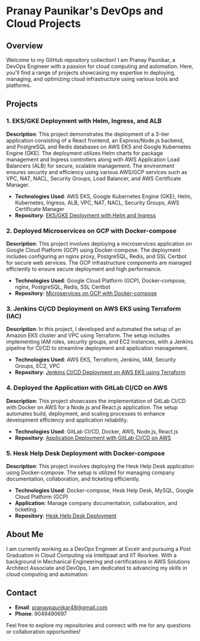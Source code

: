 # Pranay Paunikar's DevOps and Cloud Projects

## Overview
Welcome to my GitHub repository collection! I am Pranay Paunikar, a DevOps Engineer with a passion for cloud computing and automation. Here, you'll find a range of projects showcasing my expertise in deploying, managing, and optimizing cloud infrastructure using various tools and platforms.

## Projects

### 1. EKS/GKE Deployment with Helm, Ingress, and ALB
**Description**: 
This project demonstrates the deployment of a 3-tier application consisting of a React frontend, an Express/Node.js backend, and PostgreSQL and Redis databases on AWS EKS and Google Kubernetes Engine (GKE). The deployment utilizes Helm charts for package management and Ingress controllers along with AWS Application Load Balancers (ALB) for secure, scalable management. The environment ensures security and efficiency using various AWS/GCP services such as VPC, NAT, NACL, Security Groups, Load Balancer, and AWS Certificate Manager.

- **Technologies Used**: AWS EKS, Google Kubernetes Engine (GKE), Helm, Kubernetes, Ingress, ALB, VPC, NAT, NACL, Security Groups, AWS Certificate Manager
- **Repository**: [EKS/GKE Deployment with Helm and Ingress](https://github.com/Pranayinfo/EKS-Helm-deployment/blob/main/README.md)

### 2. Deployed Microservices on GCP with Docker-compose
**Description**: 
This project involves deploying a microservices application on Google Cloud Platform (GCP) using Docker-compose. The deployment includes configuring an nginx proxy, PostgreSQL, Redis, and SSL Certbot for secure web services. The GCP infrastructure components are managed efficiently to ensure secure deployment and high performance.

- **Technologies Used**: Google Cloud Platform (GCP), Docker-compose, nginx, PostgreSQL, Redis, SSL Certbot
- **Repository**: [Microservices on GCP with Docker-compose](https://github.com/Pranayinfo/Docker-deployment/)

### 3. Jenkins CI/CD Deployment on AWS EKS using Terraform (IAC)
**Description**: 
In this project, I developed and automated the setup of an Amazon EKS cluster and VPC using Terraform. The setup includes implementing IAM roles, security groups, and EC2 instances, with a Jenkins pipeline for CI/CD to streamline deployment and application management.

- **Technologies Used**: AWS EKS, Terraform, Jenkins, IAM, Security Groups, EC2, VPC
- **Repository**: [Jenkins CI/CD Deployment on AWS EKS using Terraform](https://github.com/Pranayinfo/terraform-eks-jenkins-deploy/blob/main/README.md)

### 4. Deployed the Application with GitLab CI/CD on AWS
**Description**: 
This project showcases the implementation of GitLab CI/CD with Docker on AWS for a Node.js and React.js application. The setup automates build, deployment, and scaling processes to enhance development efficiency and application reliability.

- **Technologies Used**: GitLab CI/CD, Docker, AWS, Node.js, React.js
- **Repository**: [Application Deployment with GitLab CI/CD on AWS](https://gitlab.com/Pranaytecho/Nodejs-react-app)
  
### 5. Hesk Help Desk Deployment with Docker-compose
**Description**: 
This project involves deploying the Hesk Help Desk application using Docker-compose. The setup is utilized for managing company documentation, collaboration, and ticketing efficiently.

- **Technologies Used**: Docker-compose, Hesk Help Desk, MySQL, Google Cloud Platform (GCP)
- **Application**: Manage company documentation, collaboration, and ticketing.
- **Repository**: [Hesk Help Desk Deployment](https://github.com/Pranayinfo/Hesk-help-desk)

## About Me
I am currently working as a DevOps Engineer at Excelr and pursuing a Post Graduation in Cloud Computing via Intellipaat and IIT Roorkee. With a background in Mechanical Engineering and certifications in AWS Solutions Architect Associate and DevOps, I am dedicated to advancing my skills in cloud computing and automation.

## Contact
- **Email**: pranaypaunikar48@gmail.com
- **Phone**: 9049490697

Feel free to explore my repositories and connect with me for any questions or collaboration opportunities!
